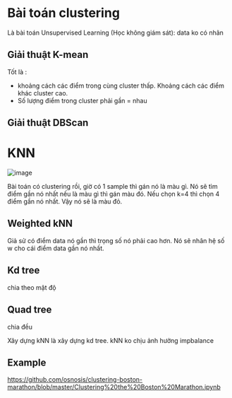# Bài toán clustering

Là bài toán Unsupervised Learning (Học không giám sát): data ko có nhãn


## Giải thuật K-mean
Tốt là : 
- khoảng cách các điểm trong cùng cluster thấp. Khoảng cách các điểm khác cluster cao.
- Số lượng điểm trong cluster phải gần = nhau 

## Giải thuật DBScan

# KNN 

![image](https://user-images.githubusercontent.com/5670932/68028578-cf797800-fce7-11e9-9bd0-7803b616041e.png)

Bài toán có clustering rồi, giờ có 1 sample thì gán nó là màu gì. Nó sẽ tìm điểm gần nó nhất nếu là màu gì thì gán màu đó.
Nếu chọn k=4 thì chọn 4 điểm gần nó nhất. Vậy nó sẽ là màu đỏ.

## Weighted kNN 

Giả sử có điểm data nó gần thì trọng số nó phải cao hơn. Nó sẽ nhân hệ số w cho cái điểm data gần nó nhất.


## Kd tree 
chia theo mật độ

## Quad tree
chia đều 

Xây dựng kNN là xây dựng kd tree.
kNN ko chịu ảnh hưởng impbalance 


## Example
https://github.com/osnosis/clustering-boston-marathon/blob/master/Clustering%20the%20Boston%20Marathon.ipynb